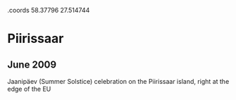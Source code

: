 .coords 58.37796 27.514744

# Piirissaar
## June 2009

Jaanipäev (Summer Solstice) celebration on the Piirissaar island, right at the edge of the EU
